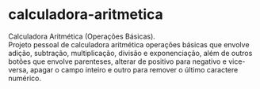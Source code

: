 # calculadora-aritmetica
Calculadora Aritmética (Operações Básicas).</br>
Projeto pessoal de calculadora aritmética operações básicas que envolve adição, subtração, multiplicação, divisão e exponenciação, além de outros botões que envolve parenteses, alterar de positivo para negativo e vice-versa, apagar o campo inteiro e outro para remover o último caractere numérico.
